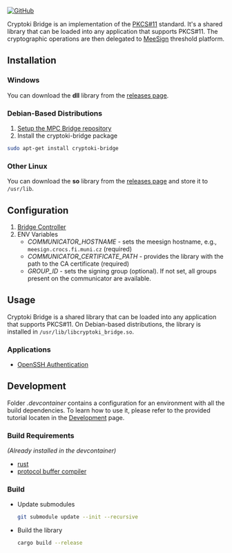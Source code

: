 [![GitHub](https://img.shields.io/badge/github-%23121011.svg?style=for-the-badge&logo=github&logoColor=white)](https://github.com/KristianMika/cryptoki-bridge)

Cryptoki Bridge is an implementation of the [PKCS#11](https://docs.oasis-open.org/pkcs11/pkcs11-base/v3.0/csprd01/pkcs11-base-v3.0-csprd01.html) standard. It's a shared library that can be loaded into any application that supports PKCS#11. The cryptographic operations are then delegated to [MeeSign](https://meesign.crocs.fi.muni.cz/) threshold platform.

## Installation

### Windows

You can download the **dll** library from the [releases page](https://github.com/KristianMika/cryptoki-bridge/releases).

### Debian-Based Distributions

1. [Setup the MPC Bridge repository](Debian-Repository.md)
2. Install the cryptoki-bridge package

```bash
sudo apt-get install cryptoki-bridge
```

### Other Linux

You can download the **so** library from the [releases page](https://github.com/KristianMika/cryptoki-bridge/releases) and store it to `/usr/lib`.

## Configuration

1. [Bridge Controller](Bridge-Controller.md)
2. ENV Variables
   - _COMMUNICATOR_HOSTNAME_ - sets the meesign hostname, e.g., `meesign.crocs.fi.muni.cz` (required)
   - _COMMUNICATOR_CERTIFICATE_PATH_ - provides the library with the path to the CA certificate (required)
   - _GROUP_ID_ - sets the signing group (optional). If not set, all groups present on the communicator are available.

## Usage

Cryptoki Bridge is a shared library that can be loaded into any application that supports PKCS#11. On Debian-based distributions, the library is installed in `/usr/lib/libcryptoki_bridge.so`.

### Applications

- [OpenSSH Authentication](Applications.md#openssh-authentication)

## Development

Folder _.devcontainer_ contains a configuration for an environment with all the build dependencies. To learn how to use it, please refer to the provided tutorial locaten in the [Development](Development.md) page.

### Build Requirements

_(Already installed in the devcontainer)_

- [rust](https://www.rust-lang.org/tools/install)
- [protocol buffer compiler](https://grpc.io/docs/protoc-installation/)

### Build

- Update submodules

  ```bash
  git submodule update --init --recursive
  ```

- Build the library

  ```bash
  cargo build --release
  ```
